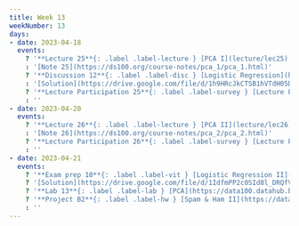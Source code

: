 ```yaml
---
title: Week 13
weekNumber: 13
days:
- date: 2023-04-18
  events:
    ? '**Lecture 25**{: .label .label-lecture } [PCA I](lecture/lec25)'
    : '[Note 25](https://ds100.org/course-notes/pca_1/pca_1.html)'
    ? '**Discussion 12**{: .label .label-disc } [Logistic Regression](https://drive.google.com/file/d/1VQ4R-jgvzWOmoQYScBnoR-DbpXlVIHFz/view?usp=sharing)' 
    : '[Solution](https://drive.google.com/file/d/1h9HRcJkCTSB1hVTdH05DBt3jA9-fz9h1/view?usp=sharing)'
    ? '**Lecture Participation 25**{: .label .label-survey } [Lecture Participation 25](https://app.sli.do/event/byycxcVGbDTdBNZLxFqSDB/embed/polls/c957d4a6-de32-4311-bdb2-321fb6adc73b)'
    : ''
- date: 2023-04-20
  events:
    ? '**Lecture 26**{: .label .label-lecture } [PCA II](lecture/lec26)'
    : '[Note 26](https://ds100.org/course-notes/pca_2/pca_2.html)'
    ? '**Lecture Participation 26**{: .label .label-survey } [Lecture Participation 26](https://app.sli.do/event/1ApfrJ86B4e4Nh4nd1Yawf/embed/polls/de98e3aa-e188-4127-956b-24ece1988aec)'
    : ''
- date: 2023-04-21
  events:
    ? '**Exam prep 10**{: .label .label-vit } [Logistic Regression II](https://drive.google.com/file/d/1MlaberSFOBwnjaBzdDRCaJDVMMcnYZAo/view?usp=sharing)'
    ? '[Solution](https://drive.google.com/file/d/1IdfmPP2c0SId8l_DRQfVZhuhSGXtK66-/view?usp=sharing)'
    ? '**Lab 13**{: .label .label-lab } [PCA](https://data100.datahub.berkeley.edu/hub/user-redirect/git-pull?repo=https%3A%2F%2Fgithub.com%2FDS-100%2Fsp23&branch=main&urlpath=lab%2Ftree%2Fsp23%2Flab%2Flab13%2Flab13.ipynb) (due Apr 25)'
    ? '**Project B2**{: .label .label-hw } [Spam & Ham II](https://data100.datahub.berkeley.edu/hub/user-redirect/git-pull?repo=https%3A%2F%2Fgithub.com%2FDS-100%2Fsp23&branch=main&urlpath=lab%2Ftree%2Fsp23%2Fproj%2FprojB2%2FprojB2.ipynb) (due Apr 27)'
    : ''
---
```

